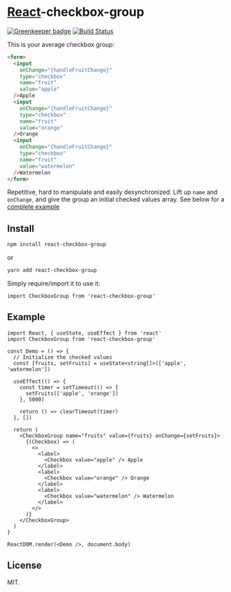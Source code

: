 # [React](http://facebook.github.io/react/)-checkbox-group

[![Greenkeeper badge](https://badges.greenkeeper.io/ziad-saab/react-checkbox-group.svg)](https://greenkeeper.io/)
[![Build Status](https://travis-ci.org/ziad-saab/react-checkbox-group.svg?branch=master)](https://travis-ci.org/ziad-saab/react-checkbox-group)

This is your average checkbox group:

```html
<form>
  <input
    onChange="{handleFruitChange}"
    type="checkbox"
    name="fruit"
    value="apple"
  />Apple
  <input
    onChange="{handleFruitChange}"
    type="checkbox"
    name="fruit"
    value="orange"
  />Orange
  <input
    onChange="{handleFruitChange}"
    type="checkbox"
    name="fruit"
    value="watermelon"
  />Watermelon
</form>
```

Repetitive, hard to manipulate and easily desynchronized.
Lift up `name` and `onChange`, and give the group an initial checked values array.
See below for a [complete example](#example)

## Install

```sh
npm install react-checkbox-group
```

or

```sh
yarn add react-checkbox-group
```

Simply require/import it to use it:

```tsx
import CheckboxGroup from 'react-checkbox-group'
```

## Example

```tsx
import React, { useState, useEffect } from 'react'
import CheckboxGroup from 'react-checkbox-group'

const Demo = () => {
  // Initialize the checked values
  const [fruits, setFruits] = useState<string[]>(['apple', 'watermelon'])

  useEffect(() => {
    const timer = setTimeout(() => {
      setFruits(['apple', 'orange'])
    }, 5000)

    return () => clearTimeout(timer)
  }, [])

  return (
    <CheckboxGroup name="fruits" value={fruits} onChange={setFruits}>
      {(Checkbox) => (
        <>
          <label>
            <Checkbox value="apple" /> Apple
          </label>
          <label>
            <Checkbox value="orange" /> Orange
          </label>
          <label>
            <Checkbox value="watermelon" /> Watermelon
          </label>
        </>
      )}
    </CheckboxGroup>
  )
}

ReactDOM.render(<Demo />, document.body)
```

## License

MIT.
